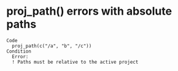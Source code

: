 # proj_path() errors with absolute paths

    Code
      proj_path(c("/a", "b", "/c"))
    Condition
      Error:
      ! Paths must be relative to the active project

